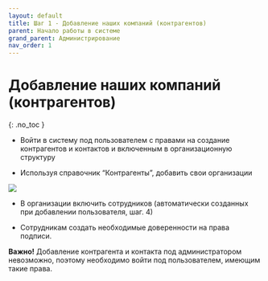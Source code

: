 ```yaml
---
layout: default
title: Шаг 1 - Добавление наших компаний (контрагентов)
parent: Начало работы в системе
grand_parent: Администрирование
nav_order: 1
---
```


# Добавление наших компаний (контрагентов)
{: .no_toc }

- Войти в систему под пользователем
с правами на создание контрагентов и контактов
и включенным в организационную структуру

- Используя справочник “Контрагенты”,
добавить свои организации

![](../../images/step1.png)

- В организации включить сотрудников
(автоматически созданных при добавлении пользователя, шаг. 4)

- Сотрудникам создать необходимые доверенности на права подписи.

**Важно!** Добавление контрагента и контакта под администратором невозможно, поэтому необходимо войти под пользователем, имеющим такие права.
